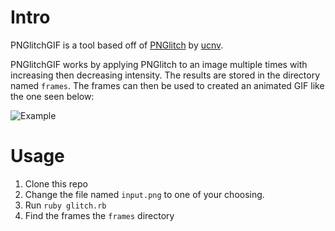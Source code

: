 # Intro

PNGlitchGIF is a tool based off of [PNGlitch](https://github.com/ucnv/pnglitch) by [ucnv](https://github.com/ucnv/).

PNGlitchGIF works by applying PNGlitch to an image multiple times with increasing then decreasing intensity.
The results are stored in the directory named `frames`.
The frames can then be used to created an animated GIF like the one seen below:

![Example](https://github.com/jmhooper/PNGlitchGIF/blob/master/example.gif)

# Usage

1. Clone this repo
2. Change the file named `input.png` to one of your choosing.
3. Run `ruby glitch.rb`
4. Find the frames the `frames` directory
